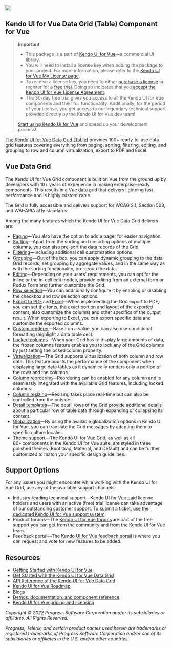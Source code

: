    
<a href="https://www.telerik.com/kendo-vue-ui/?utm_medium=referral&utm_source=npm&utm_campaign=kendo-ui-vue-trial-npm-grid&utm_content=banner" target="_blank">
<img src="https://www.telerik.com/kendo-vue-ui/npm-banner.svg">
</a>


## Kendo UI for Vue Data Grid (Table) Component for Vue

> **Important**
> * This package is а part of [Kendo UI for Vue](https://www.telerik.com/kendo-vue-ui/?utm_medium=referral&utm_source=npm&utm_campaign=kendo-ui-vue-trial-npm-grid)&mdash;a commercial UI library.
> * You will need to install a license key when adding the package to your project. For more information, please refer to the [Kendo UI for Vue My License page](https://www.telerik.com/kendo-vue-ui/my-license/?utm_medium=referral&utm_source=npm&utm_campaign=kendo-ui-vue-trial-npm-grid).
> * To receive a license key, you need to either [purchase a license](https://www.telerik.com/purchase/kendo-ui?utm_medium=referral&utm_source=npm&utm_campaign=kendo-ui-vue-trial-npm-grid) or register for a [free trial](https://www.telerik.com/download-login-v2-kendo-vue-ui?utm_medium=referral&utm_source=npm&utm_campaign=kendo-ui-vue-trial-npm-grid). Doing so indicates that you [accept the Kendo UI for Vue License Agreement](https://www.telerik.com/purchase/license-agreement/kendo-ui?utm_medium=referral&utm_source=npm&utm_campaign=kendo-ui-vue-trial-npm-grid).
> * The 30-day free trial gives you access to all the Kendo UI for Vue components and their full functionality. Additionally, for the period of your license, you get access to our legendary technical support provided directly by the Kendo UI for Vue dev team!
>
> [Start using Kendo UI for Vue](https://www.telerik.com/download-login-v2-kendo-vue-ui?utm_medium=referral&utm_source=npm&utm_campaign=kendo-ui-vue-trial-npm-grid) and speed up your development process!

[The Kendo UI for Vue Data Grid (Table)](https://www.telerik.com/kendo-vue-ui/components/grid/) provides 100+ ready-to-use data grid features covering everything from paging, sorting, filtering, editing, and grouping to row and column virtualization, export to PDF and Excel.	
## Vue Data Grid	

The Kendo UI for Vue Grid component is built on Vue from the ground up by developers with 10+ years of experience in making enterprise-ready components. This results in a Vue data grid that delivers lightning fast performance and is highly customizable.	

The Grid is fully accessible and delivers support for WCAG 2.1, Section 508, and WAI-ARIA a11y standards.	

Among the many features which the Kendo UI for Vue Data Grid delivers are:	

* [Paging](https://www.telerik.com/kendo-vue-ui/components/grid/paging/?utm_medium=referral&utm_source=npm&utm_campaign=kendo-ui-vue-trial-npm-grid)&mdash;You also have the option to add a pager for easier navigation.	
* [Sorting](https://www.telerik.com/kendo-vue-ui/components/grid/sorting/?utm_medium=referral&utm_source=npm&utm_campaign=kendo-ui-vue-trial-npm-grid)&mdash;Apart from the sorting and unsorting options of multiple columns, you can also pre-sort the data records of the Grid.	
* [Filtering](https://www.telerik.com/kendo-vue-ui/components/grid/filtering/?utm_medium=referral&utm_source=npm&utm_campaign=kendo-ui-vue-trial-npm-grid)&mdash;Including additional cell customization options.	
* [Grouping](https://www.telerik.com/kendo-vue-ui/components/grid/grouping/?utm_medium=referral&utm_source=npm&utm_campaign=kendo-ui-vue-trial-npm-native)&mdash;Out of the box, you can apply dynamic grouping to the data Grid records, set grouping by aggregate values, and in the same way as with the sorting functionality, pre-group the data.	
* [Editing](https://www.telerik.com/kendo-vue-ui/components/grid/editing/?utm_medium=referral&utm_source=npm&utm_campaign=kendo-ui-vue-trial-npm-grid)&mdash;Depending on your users' requirements, you can opt for the inline or the in-cell edit modes, provide editing from an external form or Redux Form and further customize the Grid.	
* [Row selection](https://www.telerik.com/kendo-vue-ui/components/grid/selection/?utm_medium=referral&utm_source=npm&utm_campaign=kendo-ui-vue-trial-npm-grid)&mdash;You can additionally configure it by enabling or disabling the checkbox and row selection options.	
* [Export to PDF](https://www.telerik.com/kendo-vue-ui/components/grid/pdf-export/?utm_medium=referral&utm_source=npm&utm_campaign=kendo-ui-vue-trial-npm-grid) and [Excel](https://www.telerik.com/kendo-vue-ui/components/grid/excel-export/?utm_medium=referral&utm_source=npm&utm_campaign=kendo-ui-vue-trial-npm-grid)&mdash;When implementing the Grid export to PDF, you can set the fonts, the exact portion and layout of the exported content, also customize the columns and other specifics of the output result. When exporting to Excel, you can export specific data and customize the exported columns.	
* [Custom renderer](https://www.telerik.com/kendo-vue-ui/components/grid/styling/?utm_medium=referral&utm_source=npm&utm_campaign=kendo-ui-vue-trial-npm-grid)&mdash;Based on a value, you can also use conditional formatting (highlight a data table cell).	
* [Locked columns](https://www.telerik.com/kendo-vue-ui/components/grid/columns/locked/?utm_medium=referral&utm_source=npm&utm_campaign=kendo-ui-vue-trial-npm-grid)&mdash;When your Grid has to display large amounts of data, the frozen columns feature enables you to lock any of the Grid columns by just setting the locked column property.	
* [Virtualization](https://www.telerik.com/kendo-vue-ui/components/grid/scroll-modes/virtual/?utm_medium=referral&utm_source=npm&utm_campaign=kendo-ui-vue-trial-npm-grid)&mdash;The Grid supports virtualization of both column and row data. This feature boosts the performance of the component when displaying large data tables as it dynamically renders only a portion of the rows and the columns.	
* [Column reordering](https://www.telerik.com/kendo-vue-ui/components/grid/columns/reordering/?utm_medium=referral&utm_source=npm&utm_campaign=kendo-ui-vue-trial-npm-grid)&mdash;Reordering can be enabled for any column and is seamlessly integrated with the available Grid features, including locked columns.	
* [Column resizing](https://www.telerik.com/kendo-vue-ui/components/grid/columns/resizing/?utm_medium=referral&utm_source=npm&utm_campaign=kendo-ui-vue-trial-npm-grid)&mdash;Resizing takes place real-time but can also be controlled from the outside.	
* [Detail templates](https://www.telerik.com/kendo-vue-ui/components/grid/advanced-features/detail/?utm_medium=referral&utm_source=npm&utm_campaign=kendo-ui-vue-trial-npm-grid)&mdash;The detail rows of the Grid provide additional details about a particular row of table data through expanding or collapsing its content.	
* [Globalization](https://www.telerik.com/kendo-vue-ui/components/grid/globalization/?utm_medium=referral&utm_source=npm&utm_campaign=kendo-ui-vue-trial-npm-grid)&mdash;By using the available globalization options in Kendo UI for Vue, you can translate the Grid messages by adapting them to specific culture locales.	
* [Theme support](https://www.telerik.com/kendo-vue-ui/components/styling/?utm_medium=referral&utm_source=npm&utm_campaign=kendo-ui-vue-trial-npm-grid)&mdash;The Kendo UI for Vue Grid, as well as all 80+ components in the Kendo UI for Vue suite, are styled in three polished themes (Bootstrap, Material, and Default) and can be further customized to match your specific design guidelines.	

## Support Options	

For any issues you might encounter while working with the Kendo UI for Vue Grid, use any of the available support channels:	

* Industry-leading technical support&mdash;Kendo UI for Vue paid license holders and users with an active (free) trial license can take advantage of our outstanding customer support. To submit a ticket, use [the dedicated Kendo UI for Vue support system](https://www.telerik.com/account/support-tickets?utm_medium=referral&utm_source=npm&utm_campaign=kendo-ui-vue-trial-npm-all).	
* Product forums&mdash;The [Kendo UI for Vue forums](https://www.telerik.com/forums/kendo-ui-vue?utm_medium=referral&utm_source=npm&utm_campaign=kendo-ui-vue-trial-npm-all) are part of the free support you can get from the community and from the Kendo UI for Vue team.	
* Feedback portal&mdash;The [Kendo UI for Vue feedback portal](https://feedback.telerik.com/kendo-vue-ui?utm_medium=referral&utm_source=npm&utm_campaign=kendo-ui-vue-trial-npm-all) is where you can request and vote for new features to be added.	

## Resources	

* [Getting Started with Kendo UI for Vue](https://www.telerik.com/kendo-vue-ui/getting-started/?utm_medium=referral&utm_source=npm&utm_campaign=kendo-ui-vue-trial-npm-grid)	
* [Get Started with the Kendo UI for Vue Data Grid](https://www.telerik.com/kendo-vue-ui/components/grid/get-started/?utm_medium=referral&utm_source=npm&utm_campaign=kendo-ui-vue-trial-npm-grid)	
* [API Reference of the Kendo UI for Vue Data Grid](https://www.telerik.com/kendo-vue-ui/components/grid/api/GridProps/?utm_medium=referral&utm_source=npm&utm_campaign=kendo-ui-vue-trial-npm-grid)	
* [Kendo UI for Vue Roadmap](https://www.telerik.com/kendo-vue-ui/roadmap/?utm_medium=referral&utm_source=npm&utm_campaign=kendo-ui-vue-trial-npm-grid)	
* [Blogs](https://www.telerik.com/blogs/tag/vue?utm_medium=referral&utm_source=npm&utm_campaign=kendo-ui-vue-trial-npm-grid)	
* [Demos, documentation, and component reference](https://www.telerik.com/kendo-vue-ui/components/?utm_medium=referral&utm_source=npm&utm_campaign=kendo-ui-vue-trial-npm-grid)	
* [Kendo UI for Vue pricing and licensing](https://www.telerik.com/purchase/kendo-ui?utm_medium=referral&utm_source=npm&utm_campaign=kendo-ui-vue-trial-npm-grid)	

*Copyright © 2022 Progress Software Corporation and/or its subsidiaries or affiliates. All Rights Reserved.*	

*Progress, Telerik, and certain product names used herein are trademarks or registered trademarks of Progress Software Corporation and/or one of its subsidiaries or affiliates in the U.S. and/or other countries.*
